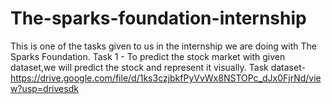 # The-sparks-foundation-internship
This is one of the tasks given to us in the internship we are doing with The Sparks Foundation.
Task 1 - To predict the stock market with given dataset,we will predict the stock and represent it visually.
Task dataset-https://drive.google.com/file/d/1ks3czjbkfPyVvWx8NSTOPc_dJx0FjrNd/view?usp=drivesdk

